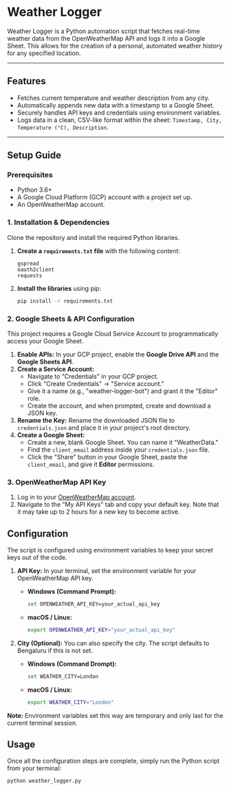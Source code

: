 # Weather Logger

Weather Logger is a Python automation script that fetches real-time weather data from the OpenWeatherMap API and logs it into a Google Sheet. This allows for the creation of a personal, automated weather history for any specified location.

---

## Features

-   Fetches current temperature and weather description from any city.
-   Automatically appends new data with a timestamp to a Google Sheet.
-   Securely handles API keys and credentials using environment variables.
-   Logs data in a clean, CSV-like format within the sheet: `Timestamp, City, Temperature (°C), Description`.

---

## Setup Guide

### Prerequisites

-   Python 3.6+
-   A Google Cloud Platform (GCP) account with a project set up.
-   An OpenWeatherMap account.

### 1. Installation & Dependencies

Clone the repository and install the required Python libraries.

1.  **Create a `requirements.txt` file** with the following content:
    ```
    gspread
    oauth2client
    requests
    ```

2.  **Install the libraries** using pip:
    ```bash
    pip install -r requirements.txt
    ```

### 2. Google Sheets & API Configuration

This project requires a Google Cloud Service Account to programmatically access your Google Sheet.

1.  **Enable APIs:** In your GCP project, enable the **Google Drive API** and the **Google Sheets API**.
2.  **Create a Service Account:**
    -   Navigate to "Credentials" in your GCP project.
    -   Click "Create Credentials" -> "Service account."
    -   Give it a name (e.g., "weather-logger-bot") and grant it the "Editor" role.
    -   Create the account, and when prompted, create and download a JSON key.
3.  **Rename the Key:** Rename the downloaded JSON file to `credentials.json` and place it in your project's root directory.
4.  **Create a Google Sheet:**
    -   Create a new, blank Google Sheet. You can name it "WeatherData."
    -   Find the `client_email` address inside your `credentials.json` file.
    -   Click the "Share" button in your Google Sheet, paste the `client_email`, and give it **Editor** permissions.

### 3. OpenWeatherMap API Key

1.  Log in to your [OpenWeatherMap account](https://home.openweathermap.org/).
2.  Navigate to the "My API Keys" tab and copy your default key. Note that it may take up to 2 hours for a new key to become active.

## Configuration

The script is configured using environment variables to keep your secret keys out of the code.

1.  **API Key:** In your terminal, set the environment variable for your OpenWeatherMap API key.
    -   **Windows (Command Prompt):**
        ```bash
        set OPENWEATHER_API_KEY=your_actual_api_key
        ```
    -   **macOS / Linux:**
        ```bash
        export OPENWEATHER_API_KEY="your_actual_api_key"
        ```

2.  **City (Optional):** You can also specify the city. The script defaults to Bengaluru if this is not set.
    -   **Windows (Command Drompt):**
        ```bash
        set WEATHER_CITY=London
        ```
    -   **macOS / Linux:**
        ```bash
        export WEATHER_CITY="London"
        ```

**Note:** Environment variables set this way are temporary and only last for the current terminal session.

## Usage

Once all the configuration steps are complete, simply run the Python script from your terminal:

```bash
python weather_logger.py
